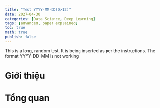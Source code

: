 ```yaml
---
title: "Test YYYY-MM-DD(D>12)"
date: 2027-04-30
categories: [Data Science, Deep Learning]
tags: [advanced, paper explained]
toc: true
math: true
publish: false
---
```

This is a long, random test. It is being inserted as per the instructions. The format YYYY-DD-MM is not working

# Giới thiệu

# Tổng quan 

